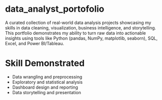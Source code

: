 # data_analyst_portofolio
A curated collection of real-world data analysis projects showcasing my skills in data cleaning, visualization, business intelligence, and storytelling. This portfolio demonstrates my ability to turn raw data into actionable insights using tools like Python (pandas, NumPy, matplotlib, seaborn), SQL, Excel, and Power BI/Tableau.

# Skill Demonstrated
- Data wrangling and preprocessing
- Exploratory and statistical analysis
- Dashboard design and reporting
- Data storytelling and presentation
